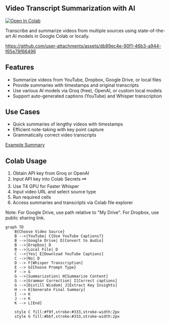 ## Video Transcript Summarization with AI

[![Open In Colab](https://colab.research.google.com/assets/colab-badge.svg)](https://colab.research.google.com/github/martinopiaggi/summarize/blob/main/Summarize.ipynb)

Transcribe and summarize videos from multiple sources using state-of-the-art AI models in Google Colab or locally.

https://github.com/user-attachments/assets/db89ec4e-90f1-46b3-a944-f65e78f66496

## Features

- Summarize videos from YouTube, Dropbox, Google Drive, or local files
- Provide summaries with timestamps and original transcripts
- Use various AI models via Groq (free), OpenAI, or custom local models
- Support auto-generated captions (YouTube) and Whisper transcription

## Use Cases

- Quick summaries of lengthy videos with timestamps
- Efficient note-taking with key point capture
- Grammatically correct video transcripts

[Example Summary](Video%20summaries%20examples/ngvOyccUzzY_captions_FINAL.md)

## Colab Usage

1. Obtain API key from Groq or OpenAI
2. Input API key into Colab Secrets 🗝️
3. Use T4 GPU for Faster Whisper
4. Input video URL and select source type
5. Run required cells
6. Access summaries and transcripts via Colab file explorer

Note: For Google Drive, use path relative to "My Drive". For Dropbox, use public sharing link.


```mermaid
graph TD
    B{Choose Video Source}
    B -->|YouTube| C{Use YouTube Captions?}
    B -->|Google Drive| D[Convert to Audio]
    B -->|Dropbox| D
    B -->|Local File| D
    C -->|Yes| E[Download YouTube Captions]
    C -->|No| D
    D --> F[Whisper Transcription]
    E --> G{Choose Prompt Type}
    F --> G
    G -->|Summarization| H[Summarize Content]
    G -->|Grammar Correction| I[Correct captions]
    G -->|Distill Wisdom| J[Extract Key Insights]
    H --> K[Generate Final Summary]
    I --> K
    J --> K
    K --> L[End]

    style C fill:#f9f,stroke:#333,stroke-width:2px
    style G fill:#bbf,stroke:#333,stroke-width:2px
```
